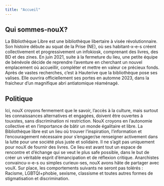 ```yaml
---
title: "Accueil"
---
```



## Qui sommes-nouX?

La Bibliothèque Libre est une bibliothèque libertaire à visée révolutionnaire.
Son histoire débute au squat de la Prise (NE), où ses habitant-x-e-s créent collectivement et progressivement un infokiosk, comprenant des livres, des BD et des zines.
En juin 2021, suite à la fermeture du lieu, une petite équipe de bénévole décide de reprendre l’aventure en cherchant un nouvel emplacement où accueillir, compléter et mettre en valeur ce précieux fonds. 
Après de vastes recherches, c’est à Hauterive que la bibliothèque pose ses valises. Elle ouvrira officiellement ses portes en automne 2023, dans la fraicheur d’un magnifique abri antiatomique réaménagé.

## Politique 

Ici, nouX croyons fermement que le savoir, l’accès à la culture, mais surtout les connaissances alternatives et engagées, doivent être ouvertes à touxstes, sans discrimination ni restriction.
NouX croyons en l’autonomie collective et en l’importance de bâtir un monde égalitaire et libre. 
La Bibliothèque libre est un lieu où trouver l’inspiration, l’information et l’encouragement nécessaire pour s’engager/se renseigner activement dans la lutte pour une société plus juste et solidaire.
Il ne s’agit pas uniquement pour nouX de fournir des livres. Ce lieu est avant tout un espace de rencontre et d’échange qui se veut le plus safe possible, dans le but de créer un véritable esprit d’émancipation et de réflexion critique.
Anarchistes convaincu-x-e-s ou simples curieux-ses, nouX avons hâte de partager avec vouX.
Sur place, les comportements suivants ne seront pas tolérés :
Racisme, LGBTQI+phobie, sexisme, classisme et toutes autres formes de stigmatisation et discrimination.
